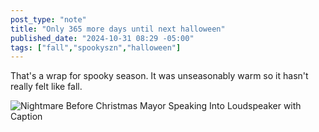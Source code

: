 ```yaml
---
post_type: "note" 
title: "Only 365 more days until next halloween"
published_date: "2024-10-31 08:29 -05:00"
tags: ["fall","spookyszn","halloween"]
---
```


That's a wrap for spooky season. It was unseasonably warm so it hasn't really felt like fall.

![Nightmare Before Christmas Mayor Speaking Into Loudspeaker with Caption](/files/images/365-days-nightmare-before-christmas.jpg)